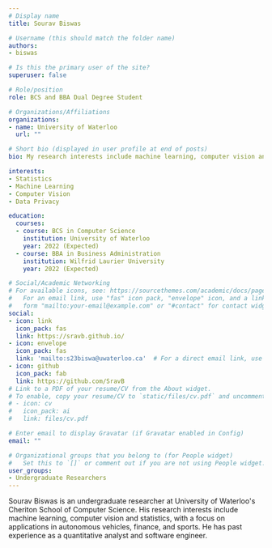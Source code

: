 ```yaml
---
# Display name
title: Sourav Biswas

# Username (this should match the folder name)
authors:
- biswas

# Is this the primary user of the site?
superuser: false

# Role/position
role: BCS and BBA Dual Degree Student

# Organizations/Affiliations
organizations:
- name: University of Waterloo
  url: ""

# Short bio (displayed in user profile at end of posts)
bio: My research interests include machine learning, computer vision and statistics, with a focus on applications in autonomous vehicles, finance, and sports.

interests:
- Statistics
- Machine Learning
- Computer Vision
- Data Privacy

education:
  courses:
  - course: BCS in Computer Science
    institution: University of Waterloo
    year: 2022 (Expected)
  - course: BBA in Business Administration
    institution: Wilfrid Laurier University
    year: 2022 (Expected)

# Social/Academic Networking
# For available icons, see: https://sourcethemes.com/academic/docs/page-builder/#icons
#   For an email link, use "fas" icon pack, "envelope" icon, and a link in the
#   form "mailto:your-email@example.com" or "#contact" for contact widget.
social:
- icon: link
  icon_pack: fas
  link: https://sravb.github.io/
- icon: envelope
  icon_pack: fas
  link: 'mailto:s23biswa@uwaterloo.ca'  # For a direct email link, use "mailto:test@example.org".
- icon: github
  icon_pack: fab
  link: https://github.com/SravB
# Link to a PDF of your resume/CV from the About widget.
# To enable, copy your resume/CV to `static/files/cv.pdf` and uncomment the lines below.
# - icon: cv
#   icon_pack: ai
#   link: files/cv.pdf

# Enter email to display Gravatar (if Gravatar enabled in Config)
email: ""

# Organizational groups that you belong to (for People widget)
#   Set this to `[]` or comment out if you are not using People widget.
user_groups:
- Undergraduate Researchers
---
```


Sourav Biswas is an undergraduate researcher at University of Waterloo's Cheriton School of Computer Science. His research interests include machine learning, computer vision and statistics, with a focus on applications in autonomous vehicles, finance, and sports. He has past experience as a quantitative analyst and software engineer.
